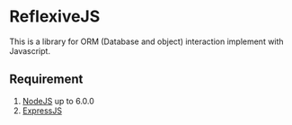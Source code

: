 # ReflexiveJS #

This is a library for ORM (Database and object) interaction implement with Javascript.

## Requirement ##



1. [NodeJS](NodeJS "https://nodejs.org/en/") up to 6.0.0
2.  [ExpressJS](ExpressJS "http://expressjs.com/fr/")

